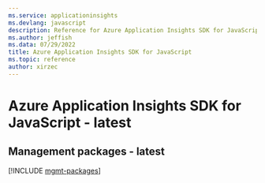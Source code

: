 ```yaml
---
ms.service: applicationinsights
ms.devlang: javascript
description: Reference for Azure Application Insights SDK for JavaScript
ms.author: jeffish
ms.data: 07/29/2022
title: Azure Application Insights SDK for JavaScript
ms.topic: reference
author: xirzec
---
```

# Azure Application Insights SDK for JavaScript - latest

## Management packages - latest
[!INCLUDE [mgmt-packages](application-insights-mgmt-index.md)]